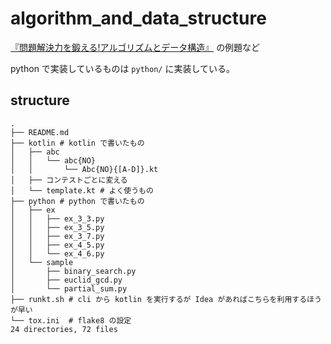 # algorithm_and_data_structure

[『問題解決力を鍛える!アルゴリズムとデータ構造』](https://www.amazon.co.jp/gp/product/B08PV83L3N/) の例題など

python で実装しているものは `python/` に実装している。

## structure

```
.
├── README.md
├── kotlin # kotlin で書いたもの
│   ├── abc
│   │   └── abc{NO}
│   │       └── Abc{NO}{[A-D]}.kt
│   ├── コンテストごとに変える
│   └── template.kt # よく使うもの
├── python # python で書いたもの
│   ├── ex
│   │   ├── ex_3_3.py
│   │   ├── ex_3_5.py
│   │   ├── ex_3_7.py
│   │   ├── ex_4_5.py
│   │   └── ex_4_6.py
│   └── sample
│       ├── binary_search.py
│       ├── euclid_gcd.py
│       └── partial_sum.py
├── runkt.sh # cli から kotlin を実行するが Idea があればこちらを利用するほうが早い
└── tox.ini  # flake8 の設定
24 directories, 72 files


```